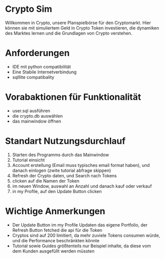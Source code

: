 
# Crypto Sim

Willkommen in Crypto, unsere Planspielbörse für den Cryptomarkt. Hier können sie mit simuliertem Geld in Crypto Token investieren, die dynamiken des Marktes lernen und die Grundlagen von Crypto verstehen.

# Anforderungen
 - IDE mit python compatibilität
 - Eine Stabile Internetverbindung
 - sqlllite compatibality

# Vorabaktionen für Funktionalität
 - user.sql ausführen
 - die crypto.db auswählen
 - das mainwindow öffnen

# Standart Nutzungsdurchlauf
 1. Starten des Programms durch das Mainwindow
 2. Tutorial einsicht
 3. Account erstellung (Email muss typisches email format haben), und danach einlogen (zwite tutorial abfrage skippen)
 4. Refresh der Crypto daten, und Search nach Tokens
 5. clicken auf die Namen der Token
 6. im neuen Window, auswahl an Anzahl und danach kauf oder verkauf
 7. in my Profile, auf den Update Button clicken

# Wichtige Anmerkungen
- Der Update Button im my Profile Updaten das eigene Portfolio, der Refresh Button fetched die api für die Token
- Cryptos sind auf 200 limitiert, da mehr zuviele Tokens consumen würde, und die Performance beschränkten könnte
- Tutorial sowie Guides größtenteils nur Beispiel inhalte, da diese vom dem Kunden ausgefüllt werden müssten
                                
